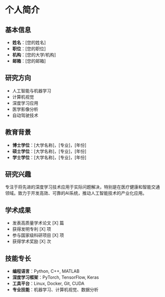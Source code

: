 # 个人简介

## 基本信息
- **姓名**：[您的姓名]
- **职位**：[您的职位]
- **机构**：[您的大学/机构]
- **邮箱**：[您的邮箱]

## 研究方向
- 人工智能与机器学习
- 计算机视觉
- 深度学习应用
- 医学影像分析
- 自动驾驶技术

## 教育背景
- **博士学位**：[大学名称]，[专业]，[年份]
- **硕士学位**：[大学名称]，[专业]，[年份]
- **学士学位**：[大学名称]，[专业]，[年份]

## 研究兴趣
专注于将先进的深度学习技术应用于实际问题解决，特别是在医疗健康和智能交通领域。致力于开发高效、可靠的AI系统，推动人工智能技术的产业化应用。

## 学术成果
- 发表高质量学术论文 [X] 篇
- 获得发明专利 [X] 项
- 参与国家级科研项目 [X] 项
- 获得学术奖励 [X] 次

## 技能专长
- **编程语言**：Python, C++, MATLAB
- **深度学习框架**：PyTorch, TensorFlow, Keras
- **工具平台**：Linux, Docker, Git, CUDA
- **专业技能**：机器学习、计算机视觉、数据分析
